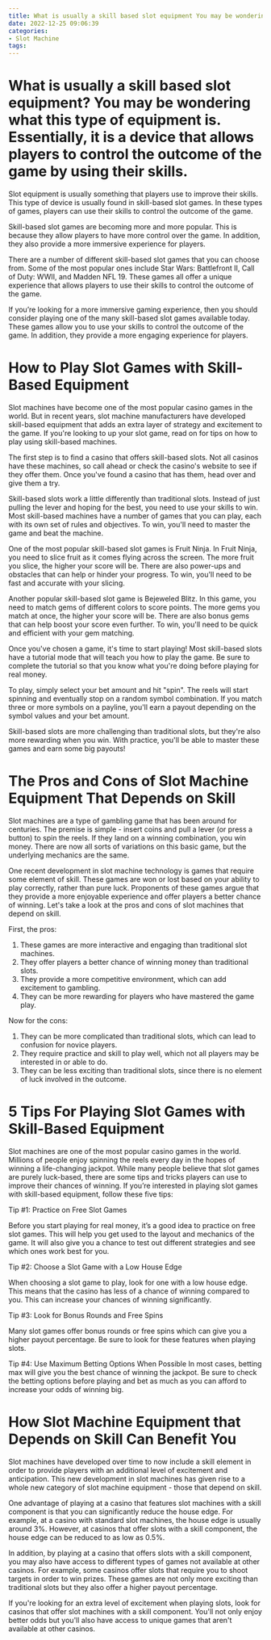 ```yaml
---
title: What is usually a skill based slot equipment You may be wondering what this type of equipment is. Essentially, it is a device that allows players to control the outcome of the game by using their skills.
date: 2022-12-25 09:06:39
categories:
- Slot Machine
tags:
---
```



#  What is usually a skill based slot equipment? You may be wondering what this type of equipment is. Essentially, it is a device that allows players to control the outcome of the game by using their skills.

Slot equipment is usually something that players use to improve their skills. This type of device is usually found in skill-based slot games. In these types of games, players can use their skills to control the outcome of the game.

Skill-based slot games are becoming more and more popular. This is because they allow players to have more control over the game. In addition, they also provide a more immersive experience for players.

There are a number of different skill-based slot games that you can choose from. Some of the most popular ones include Star Wars: Battlefront II, Call of Duty: WWII, and Madden NFL 19. These games all offer a unique experience that allows players to use their skills to control the outcome of the game.

If you’re looking for a more immersive gaming experience, then you should consider playing one of the many skill-based slot games available today. These games allow you to use your skills to control the outcome of the game. In addition, they provide a more engaging experience for players.

#  How to Play Slot Games with Skill-Based Equipment

Slot machines have become one of the most popular casino games in the world. But in recent years, slot machine manufacturers have developed skill-based equipment that adds an extra layer of strategy and excitement to the game. If you're looking to up your slot game, read on for tips on how to play using skill-based machines.

The first step is to find a casino that offers skill-based slots. Not all casinos have these machines, so call ahead or check the casino's website to see if they offer them. Once you've found a casino that has them, head over and give them a try.

Skill-based slots work a little differently than traditional slots. Instead of just pulling the lever and hoping for the best, you need to use your skills to win. Most skill-based machines have a number of games that you can play, each with its own set of rules and objectives. To win, you'll need to master the game and beat the machine.

One of the most popular skill-based slot games is Fruit Ninja. In Fruit Ninja, you need to slice fruit as it comes flying across the screen. The more fruit you slice, the higher your score will be. There are also power-ups and obstacles that can help or hinder your progress. To win, you'll need to be fast and accurate with your slicing.

Another popular skill-based slot game is Bejeweled Blitz. In this game, you need to match gems of different colors to score points. The more gems you match at once, the higher your score will be. There are also bonus gems that can help boost your score even further. To win, you'll need to be quick and efficient with your gem matching.

Once you've chosen a game, it's time to start playing! Most skill-based slots have a tutorial mode that will teach you how to play the game. Be sure to complete the tutorial so that you know what you're doing before playing for real money.

To play, simply select your bet amount and hit "spin". The reels will start spinning and eventually stop on a random symbol combination. If you match three or more symbols on a payline, you'll earn a payout depending on the symbol values and your bet amount.

Skill-based slots are more challenging than traditional slots, but they're also more rewarding when you win. With practice, you'll be able to master these games and earn some big payouts!

#  The Pros and Cons of Slot Machine Equipment That Depends on Skill

Slot machines are a type of gambling game that has been around for centuries. The premise is simple - insert coins and pull a lever (or press a button) to spin the reels. If they land on a winning combination, you win money. There are now all sorts of variations on this basic game, but the underlying mechanics are the same.

One recent development in slot machine technology is games that require some element of skill. These games are won or lost based on your ability to play correctly, rather than pure luck. Proponents of these games argue that they provide a more enjoyable experience and offer players a better chance of winning. Let's take a look at the pros and cons of slot machines that depend on skill.

First, the pros:

1) These games are more interactive and engaging than traditional slot machines.
2) They offer players a better chance of winning money than traditional slots.
3) They provide a more competitive environment, which can add excitement to gambling.
4) They can be more rewarding for players who have mastered the game play.

Now for the cons:

1) They can be more complicated than traditional slots, which can lead to confusion for novice players.
2) They require practice and skill to play well, which not all players may be interested in or able to do.
3) They can be less exciting than traditional slots, since there is no element of luck involved in the outcome.

#  5 Tips For Playing Slot Games with Skill-Based Equipment 

Slot machines are one of the most popular casino games in the world. Millions of people enjoy spinning the reels every day in the hopes of winning a life-changing jackpot. While many people believe that slot games are purely luck-based, there are some tips and tricks players can use to improve their chances of winning. If you’re interested in playing slot games with skill-based equipment, follow these five tips:

Tip #1: Practice on Free Slot Games

Before you start playing for real money, it’s a good idea to practice on free slot games. This will help you get used to the layout and mechanics of the game. It will also give you a chance to test out different strategies and see which ones work best for you.

Tip #2: Choose a Slot Game with a Low House Edge

When choosing a slot game to play, look for one with a low house edge. This means that the casino has less of a chance of winning compared to you. This can increase your chances of winning significantly.

Tip #3: Look for Bonus Rounds and Free Spins

Many slot games offer bonus rounds or free spins which can give you a higher payout percentage. Be sure to look for these features when playing slots.

Tip #4: Use Maximum Betting Options When Possible
In most cases, betting max will give you the best chance of winning the jackpot. Be sure to check the betting options before playing and bet as much as you can afford to increase your odds of winning big.

#  How Slot Machine Equipment that Depends on Skill Can Benefit You

Slot machines have developed over time to now include a skill element in order to provide players with an additional level of excitement and anticipation. This new development in slot machines has given rise to a whole new category of slot machine equipment - those that depend on skill.

One advantage of playing at a casino that features slot machines with a skill component is that you can significantly reduce the house edge. For example, at a casino with standard slot machines, the house edge is usually around 3%. However, at casinos that offer slots with a skill component, the house edge can be reduced to as low as 0.5%.

In addition, by playing at a casino that offers slots with a skill component, you may also have access to different types of games not available at other casinos. For example, some casinos offer slots that require you to shoot targets in order to win prizes. These games are not only more exciting than traditional slots but they also offer a higher payout percentage.

If you're looking for an extra level of excitement when playing slots, look for casinos that offer slot machines with a skill component. You'll not only enjoy better odds but you'll also have access to unique games that aren't available at other casinos.